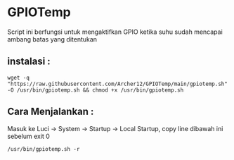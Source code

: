 # GPIOTemp
Script ini berfungsi untuk mengaktifkan GPIO ketika suhu sudah mencapai ambang batas yang ditentukan

## instalasi :


    wget -q "https://raw.githubusercontent.com/Archer12/GPIOTemp/main/gpiotemp.sh" -O /usr/bin/gpiotemp.sh && chmod +x /usr/bin/gpiotemp.sh

## Cara Menjalankan :

Masuk ke Luci -> System -> Startup -> Local Startup, copy line dibawah ini sebelum exit 0
    
    /usr/bin/gpiotemp.sh -r
